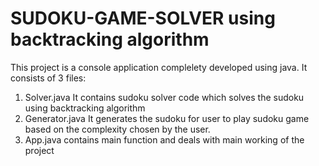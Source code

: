 # SUDOKU-GAME-SOLVER using backtracking algorithm
This project is a console application complelety developed using java.
It consists of 3 files:
1. Solver.java
It contains sudoku solver code which solves the sudoku using backtracking algorithm
2. Generator.java
It generates the sudoku for user to play sudoku game based on the complexity chosen by the user.
3. App.java
contains main function and deals with main working of the project 
